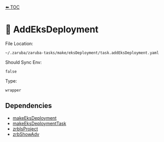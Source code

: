 [⬅️ TOC](../README.md)

# 📙 AddEksDeployment

File Location:

    ~/.zaruba/zaruba-tasks/make/eksDeployment/task.addEksDeployment.yaml

Should Sync Env:

    false

Type:

    wrapper


## Dependencies

* [makeEksDeployment](makeEksDeployment.md)
* [makeEksDeploymentTask](makeEksDeploymentTask.md)
* [zrbIsProject](zrbIsProject.md)
* [zrbShowAdv](zrbShowAdv.md)